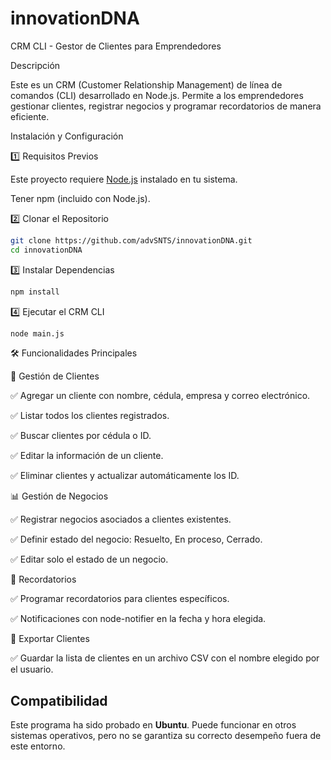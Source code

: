 # innovationDNA

CRM CLI - Gestor de Clientes para Emprendedores

Descripción

Este es un CRM (Customer Relationship Management) de línea de comandos (CLI) desarrollado en Node.js. Permite a los emprendedores gestionar clientes, registrar negocios y programar recordatorios de manera eficiente.

Instalación y Configuración

1️⃣ Requisitos Previos

Este proyecto requiere [Node.js](https://nodejs.org/) instalado en tu sistema.

Tener npm (incluido con Node.js).

2️⃣ Clonar el Repositorio
```bash
git clone https://github.com/advSNTS/innovationDNA.git
cd innovationDNA
```
3️⃣ Instalar Dependencias
```bash
npm install
```
4️⃣ Ejecutar el CRM CLI
```bash
node main.js
```


🛠️ Funcionalidades Principales

📂 Gestión de Clientes

✅ Agregar un cliente con nombre, cédula, empresa y correo electrónico.

✅ Listar todos los clientes registrados.

✅ Buscar clientes por cédula o ID.

✅ Editar la información de un cliente.

✅ Eliminar clientes y actualizar automáticamente los ID.

📊 Gestión de Negocios

✅ Registrar negocios asociados a clientes existentes.

✅ Definir estado del negocio: Resuelto, En proceso, Cerrado.

✅ Editar solo el estado de un negocio.

🔔 Recordatorios

✅ Programar recordatorios para clientes específicos.

✅ Notificaciones con node-notifier en la fecha y hora elegida.

💾 Exportar Clientes

✅ Guardar la lista de clientes en un archivo CSV con el nombre elegido por el usuario.


## Compatibilidad  
Este programa ha sido probado en **Ubuntu**. Puede funcionar en otros sistemas operativos, pero no se garantiza su correcto desempeño fuera de este entorno.
